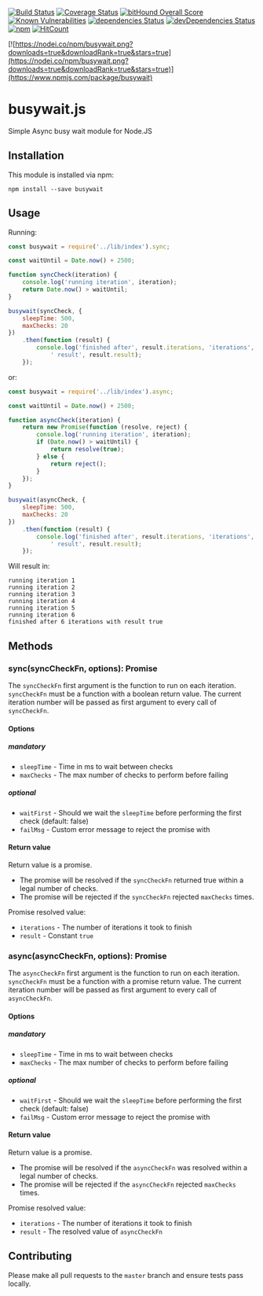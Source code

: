 [![Build Status](https://travis-ci.org/regevbr/busywait.js.svg?branch=master)](https://travis-ci.org/regevbr/busywait.js)
[![Coverage Status](https://coveralls.io/repos/github/regevbr/busywait.js/badge.svg)](https://coveralls.io/github/regevbr/busywait.js)
[![bitHound Overall Score](https://www.bithound.io/github/regevbr/busywait.js/badges/score.svg)](https://www.bithound.io/github/regevbr/busywait.js)
[![Known Vulnerabilities](https://snyk.io/test/github/regevbr/busywait.js/badge.svg)](https://snyk.io/test/github/regevbr/busywait.js)
[![dependencies Status](https://david-dm.org/regevbr/busywait.js/status.svg)](https://david-dm.org/regevbr/busywait.js)
[![devDependencies Status](https://david-dm.org/regevbr/busywait.js/dev-status.svg)](https://david-dm.org/regevbr/busywait.js?type=dev)
[![npm](https://img.shields.io/npm/dt/busywait.svg)](https://github.com/regevbr/busywait.js)
[![HitCount](http://hits.dwyl.io/regevbr/busywait.js.svg)](http://hits.dwyl.io/regevbr/busywait.js)


[![https://nodei.co/npm/busywait.png?downloads=true&downloadRank=true&stars=true](https://nodei.co/npm/busywait.png?downloads=true&downloadRank=true&stars=true)](https://www.npmjs.com/package/busywait)



# busywait.js
Simple Async busy wait module for Node.JS

## Installation

This module is installed via npm:

```
npm install --save busywait
```

## Usage

Running:
```js
const busywait = require('../lib/index').sync;

const waitUntil = Date.now() + 2500;

function syncCheck(iteration) {
    console.log('running iteration', iteration);
    return Date.now() > waitUntil;
}

busywait(syncCheck, {
    sleepTime: 500,
    maxChecks: 20
})
    .then(function (result) {
        console.log('finished after', result.iterations, 'iterations', 'with' +
            ' result', result.result);
    });
```
or:
```js
const busywait = require('../lib/index').async;

const waitUntil = Date.now() + 2500;

function asyncCheck(iteration) {
    return new Promise(function (resolve, reject) {
        console.log('running iteration', iteration);
        if (Date.now() > waitUntil) {
            return resolve(true);
        } else {
            return reject();
        }
    });
}

busywait(asyncCheck, {
    sleepTime: 500,
    maxChecks: 20
})
    .then(function (result) {
        console.log('finished after', result.iterations, 'iterations', 'with' +
            ' result', result.result);
    });
```
Will result in:
```
running iteration 1
running iteration 2
running iteration 3
running iteration 4
running iteration 5
running iteration 6
finished after 6 iterations with result true
```

## Methods

### sync(syncCheckFn, options): Promise

The `syncCheckFn` first argument is the function to run on each iteration.
`syncCheckFn` must be a function with a boolean return value.
The current iteration number will be passed as first argument to every call of `syncCheckFn`. 

#### Options

##### mandatory

- `sleepTime` - Time in ms to wait between checks  
- `maxChecks` - The max number of checks to perform before failing 

##### optional

- `waitFirst` - Should we wait the `sleepTime` before performing the first check (default: false)  
- `failMsg` - Custom error message to reject the promise with

#### Return value

Return value is a promise.
- The promise will be resolved if the `syncCheckFn` returned true within a
legal number of checks.
- The promise will be rejected if the `syncCheckFn` rejected `maxChecks`
times.

Promise resolved value:
- `iterations` - The number of iterations it took to finish
- `result` - Constant `true`

### async(asyncCheckFn, options): Promise

The `asyncCheckFn` first argument is the function to run on each iteration.
`syncCheckFn` must be a function with a promise return value.
The current iteration number will be passed as first argument to every call of `asyncCheckFn`. 

#### Options

##### mandatory

- `sleepTime` - Time in ms to wait between checks  
- `maxChecks` - The max number of checks to perform before failing 

##### optional

- `waitFirst` - Should we wait the `sleepTime` before performing the first check (default: false)  
- `failMsg` - Custom error message to reject the promise with

#### Return value

Return value is a promise.
- The promise will be resolved if the `asyncCheckFn` was resolved within a
legal number of checks.
- The promise will be rejected if the `asyncCheckFn` rejected `maxChecks` times.

Promise resolved value:
- `iterations` - The number of iterations it took to finish
- `result` - The resolved value of `asyncCheckFn`

## Contributing

Please make all pull requests to the `master` branch and ensure tests pass
locally.
